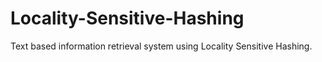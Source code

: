 # Locality-Sensitive-Hashing
 Text based information retrieval system using Locality Sensitive Hashing.
